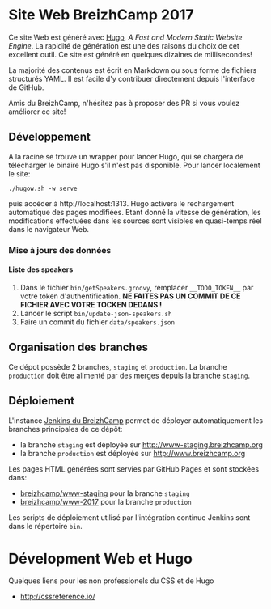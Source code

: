 # Site Web BreizhCamp 2017

Ce site Web est généré avec [Hugo](https://gohugo.io/), _A Fast and Modern Static Website Engine_. La rapidité de génération est une des raisons du choix de cet excellent outil. Ce site est généré en quelques dizaines de millisecondes!

La majorité des contenus est écrit en Markdown ou sous forme de fichiers structurés YAML. Il est facile d'y contribuer directement depuis l'interface de GitHub.

Amis du BreizhCamp, n'hésitez pas à proposer des PR si vous voulez améliorer ce site!

## Développement

A la racine se trouve un wrapper pour lancer Hugo, qui se chargera de télécharger le binaire Hugo s'il n'est pas disponible. Pour lancer localement le site:

    ./hugow.sh -w serve

puis accéder à http://localhost:1313. Hugo activera le rechargement automatique des pages modifiées. Etant donné la vitesse de génération, les modifications effectuées dans les sources sont visibles en quasi-temps réel dans le navigateur Web.

### Mise à jours des données

#### Liste des speakers

1.  Dans le fichier `bin/getSpeakers.groovy`, remplacer `__TODO_TOKEN__` par votre token d'authentification.
    **NE FAITES PAS UN COMMIT DE CE FICHIER AVEC VOTRE TOCKEN DEDANS !**
1.  Lancer le script `bin/update-json-speakers.sh`
1.  Faire un commit du fichier `data/speakers.json`


## Organisation des branches

Ce dépot possède 2 branches, `staging` et `production`. La branche `production` doit être alimenté par des merges depuis la branche `staging`.

## Déploiement

L'instance [Jenkins du BreizhCamp]( https://breizhcamp.ci.cloudbees.com) permet de déployer automatiquement les branches principales de ce dépôt:

* la branche `staging` est déployée sur http://www-staging.breizhcamp.org
* la branche `production` est déployée sur http://www.breizhcamp.org

Les pages HTML générées sont servies par GitHub Pages et sont stockées dans:

* [breizhcamp/www-staging](https://github.com/breizhcamp/www-staging) pour la branche `staging`
* [breizhcamp/www-2017](https://github.com/breizhcamp/www-2017) pour la branche `production`

Les scripts de déploiement utilisé par l'intégration continue Jenkins sont dans le répertoire `bin`.

# Dévelopment Web et Hugo

Quelques liens pour les non professionels du CSS et de Hugo

* http://cssreference.io/
